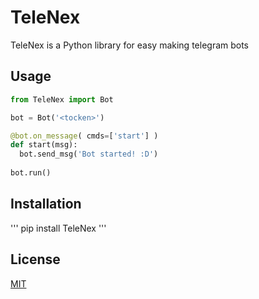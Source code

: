 # TeleNex

TeleNex is a Python library for easy making telegram bots

## Usage

```python
from TeleNex import Bot

bot = Bot('<tocken>')

@bot.on_message( cmds=['start'] )
def start(msg):
  bot.send_msg('Bot started! :D')
  
bot.run()
```

## Installation
'''
pip install TeleNex
'''

## License

[MIT](https://choosealicense.com/licenses/mit/)
